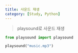 ```yaml
---
title: 사운드 재생
category: [Study, Python]
---
```


> playsound로 사운드 재생

``` python
from playsound import playsound

playsound("music.mp3")
```